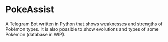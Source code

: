 # PokeAssist
A Telegram Bot written in Python that shows weaknesses and strengths of Pokémon types. It is also possible to show evolutions and types of some Pokémon (database in WIP).
